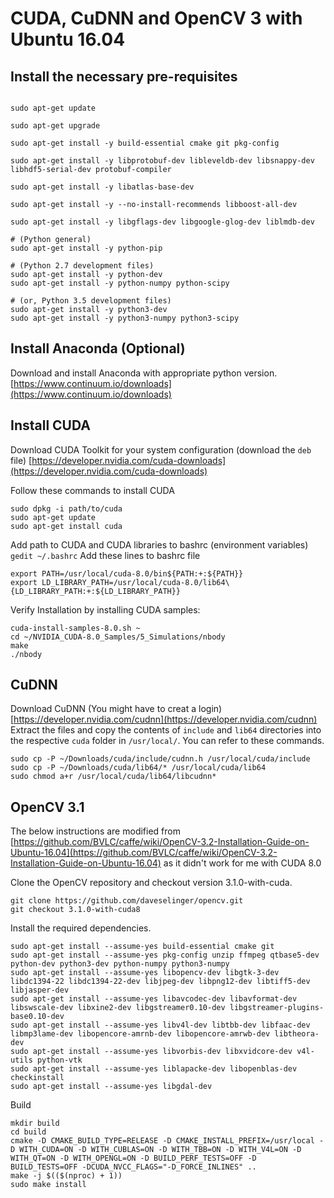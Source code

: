 # CUDA, CuDNN and OpenCV 3 with Ubuntu 16.04


## Install the necessary pre-requisites

```shell

sudo apt-get update

sudo apt-get upgrade

sudo apt-get install -y build-essential cmake git pkg-config

sudo apt-get install -y libprotobuf-dev libleveldb-dev libsnappy-dev libhdf5-serial-dev protobuf-compiler

sudo apt-get install -y libatlas-base-dev 

sudo apt-get install -y --no-install-recommends libboost-all-dev

sudo apt-get install -y libgflags-dev libgoogle-glog-dev liblmdb-dev

# (Python general)
sudo apt-get install -y python-pip

# (Python 2.7 development files)
sudo apt-get install -y python-dev
sudo apt-get install -y python-numpy python-scipy

# (or, Python 3.5 development files)
sudo apt-get install -y python3-dev
sudo apt-get install -y python3-numpy python3-scipy

```


## Install Anaconda (Optional)

Download and install Anaconda with appropriate python version. 
[https://www.continuum.io/downloads](https://www.continuum.io/downloads)


## Install CUDA

Download CUDA Toolkit for your system configuration (download the `deb` file)
[https://developer.nvidia.com/cuda-downloads](https://developer.nvidia.com/cuda-downloads)

Follow these commands to install CUDA
```Shell
sudo dpkg -i path/to/cuda
sudo apt-get update
sudo apt-get install cuda
```

Add path to CUDA and CUDA libraries to bashrc (environment variables)
`gedit ~/.bashrc`
Add these lines to bashrc file
```
export PATH=/usr/local/cuda-8.0/bin${PATH:+:${PATH}} 
export LD_LIBRARY_PATH=/usr/local/cuda-8.0/lib64\ 
{LD_LIBRARY_PATH:+:${LD_LIBRARY_PATH}}
```

Verify Installation by installing CUDA samples:
```
cuda-install-samples-8.0.sh ~
cd ~/NVIDIA_CUDA-8.0_Samples/5_Simulations/nbody
make
./nbody
```


## CuDNN 

Download CuDNN (You might have to creat a login) [https://developer.nvidia.com/cudnn](https://developer.nvidia.com/cudnn)
Extract the files and copy the contents of `include` and `lib64` directories into the respective `cuda` folder in `/usr/local/`.
You can refer to these commands.
```
sudo cp -P ~/Downloads/cuda/include/cudnn.h /usr/local/cuda/include
sudo cp -P ~/Downloads/cuda/lib64/* /usr/local/cuda/lib64
sudo chmod a+r /usr/local/cuda/lib64/libcudnn*
```

## OpenCV 3.1

The below instructions are modified from [https://github.com/BVLC/caffe/wiki/OpenCV-3.2-Installation-Guide-on-Ubuntu-16.04](https://github.com/BVLC/caffe/wiki/OpenCV-3.2-Installation-Guide-on-Ubuntu-16.04) as it didn't work for me with CUDA 8.0

Clone the OpenCV repository and checkout version 3.1.0-with-cuda. 
```
git clone https://github.com/daveselinger/opencv.git
git checkout 3.1.0-with-cuda8
```

Install the required dependencies. 
```
sudo apt-get install --assume-yes build-essential cmake git
sudo apt-get install --assume-yes pkg-config unzip ffmpeg qtbase5-dev python-dev python3-dev python-numpy python3-numpy
sudo apt-get install --assume-yes libopencv-dev libgtk-3-dev libdc1394-22 libdc1394-22-dev libjpeg-dev libpng12-dev libtiff5-dev libjasper-dev
sudo apt-get install --assume-yes libavcodec-dev libavformat-dev libswscale-dev libxine2-dev libgstreamer0.10-dev libgstreamer-plugins-base0.10-dev
sudo apt-get install --assume-yes libv4l-dev libtbb-dev libfaac-dev libmp3lame-dev libopencore-amrnb-dev libopencore-amrwb-dev libtheora-dev
sudo apt-get install --assume-yes libvorbis-dev libxvidcore-dev v4l-utils python-vtk
sudo apt-get install --assume-yes liblapacke-dev libopenblas-dev checkinstall
sudo apt-get install --assume-yes libgdal-dev
```

Build
```
mkdir build
cd build
cmake -D CMAKE_BUILD_TYPE=RELEASE -D CMAKE_INSTALL_PREFIX=/usr/local -D WITH_CUDA=ON -D WITH_CUBLAS=ON -D WITH_TBB=ON -D WITH_V4L=ON -D WITH_QT=ON -D WITH_OPENGL=ON -D BUILD_PERF_TESTS=OFF -D BUILD_TESTS=OFF -DCUDA_NVCC_FLAGS="-D_FORCE_INLINES" ..
make -j $(($(nproc) + 1))
sudo make install
```
